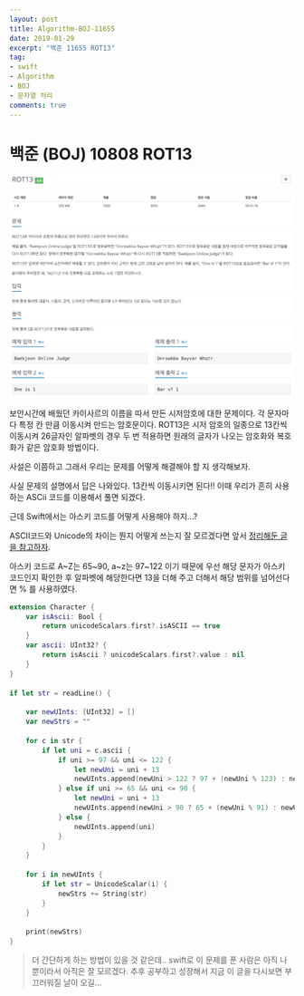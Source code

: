 ```yaml
---
layout: post
title: Algorithm-BOJ-11655
date: 2019-01-29
excerpt: "백준 11655 ROT13"
tag:
- swift
- Algorithm
- BOJ
- 문자열 처리
comments: true
---
```


# 백준 (BOJ) 10808 ROT13

<img src="../assets/img/posted/BOJ_11655.png">

보안시간에 배웠던 카이사르의 이름을 따서 만든 시저암호에 대한 문제이다. 각 문자마다 특정 칸 만큼 이동시켜 만드는 암호문이다. ROT13은 시저 암호의 일종으로 13칸씩 이동시켜 26글자인 알파벳의 경우 두 번 적용하면 원래의 글자가 나오는 암호화와 복호화가 같은 암호화 방법이다. 

사설은 이쯤하고 그래서 우리는 문제를 어떻게 해결해야 할 지 생각해보자. 

사실 문제의 설명에서 답은 나와있다. 13칸씩 이동시키면 된다!! 이때 우리가 흔히 사용하는 ASCii 코드를 이용해서 풀면 되겠다.

근데 Swift에서는 아스키 코드를 어떻게 사용해야 하지...?

ASCII코드와 Unicode의 차이는 뭔지 어떻게 쓰는지 잘 모르겠다면 앞서 [정리해둔 글을 참고하자](https://chelwoong.github.io/Swift-ASCII-Convert/).

아스키 코드로 A~Z는 65~90, a~z는 97~122 이기 때문에 우선 해당 문자가 아스키 코드인지 확인한 후 알파벳에 해당한다면 13을 더해 주고 더해서 해당 범위를 넘어선다면 % 를 사용하였다.

~~~swift
extension Character {
    var isAscii: Bool {
        return unicodeScalars.first?.isASCII == true
    }
    var ascii: UInt32? {
        return isAscii ? unicodeScalars.first?.value : nil
    }
}

if let str = readLine() {

    var newUInts: [UInt32] = []
    var newStrs = ""

    for c in str {
        if let uni = c.ascii {
            if uni >= 97 && uni <= 122 {
                let newUni = uni + 13
                newUInts.append(newUni > 122 ? 97 + (newUni % 123) : newUni)
            } else if uni >= 65 && uni <= 90 {
                let newUni = uni + 13
                newUInts.append(newUni > 90 ? 65 + (newUni % 91) : newUni)
            } else {
                newUInts.append(uni)
            }
        }
    }

    for i in newUInts {
        if let str = UnicodeScalar(i) {
            newStrs += String(str)
        }
    }

    print(newStrs)
}
~~~

>더 간단하게 하는 방법이 있을 것 같은데.. swift로 이 문제를 푼 사람은 아직 나뿐이라서 아직은 잘 모르겠다. 추후 공부하고 성장해서 지금 이 글을 다시보면 부끄러워질 날이 오길...
